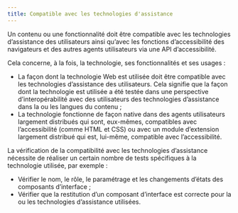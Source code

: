 ```yaml
---
title: Compatible avec les technologies d'assistance 
---
```


Un contenu ou une fonctionnalité doit être compatible avec les technologies
d’assistance des utilisateurs ainsi qu’avec les fonctions d’accessibilité des
navigateurs et des autres agents utilisateurs via une API d’accessibilité.

Cela concerne, à la fois, la technologie, ses fonctionnalités et ses usages :
* La façon dont la technologie Web est utilisée doit être compatible avec les technologies d’assistance des utilisateurs. Cela signifie que la façon dont la technologie est utilisée a été testée dans une perspective d’interopérabilité avec des utilisateurs des technologies d’assistance dans la ou les langues du contenu ;
* La technologie fonctionne de façon native dans des agents utilisateurs largement distribués qui sont, eux-mêmes, compatibles avec l’accessibilité (comme HTML et CSS) ou avec un module d’extension largement distribué qui est, lui-même, compatible avec l’accessibilité.

La vérification de la compatibilité avec les technologies d’assistance
nécessite de réaliser un certain nombre de tests spécifiques à la technologie
utilisée, par exemple :
* Vérifier le nom, le rôle, le paramétrage et les changements d’états des composants d’interface ;
* Vérifier que la restitution d’un composant d’interface est correcte pour la ou les technologies d’assistance utilisées.

